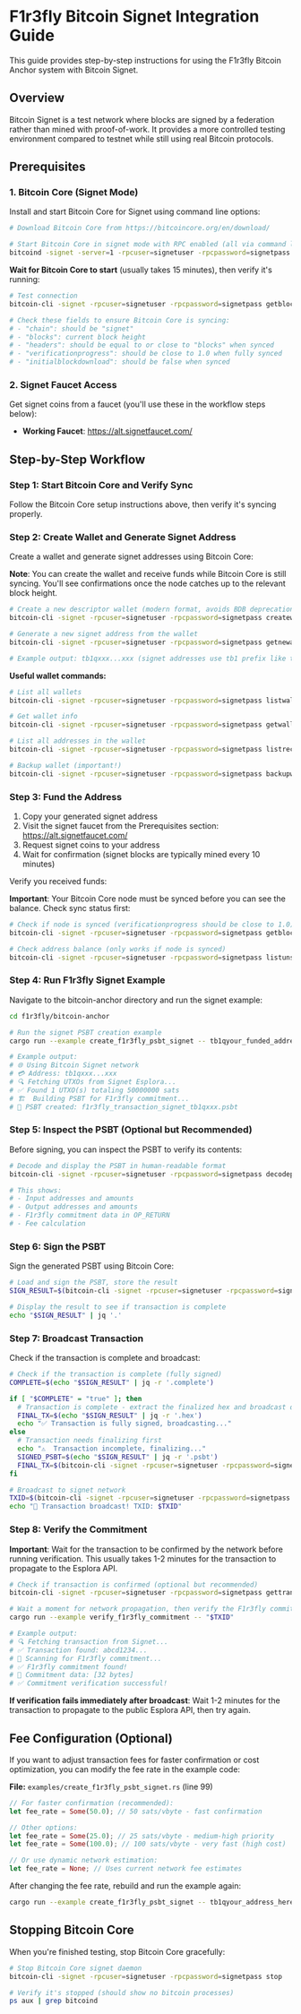 # F1r3fly Bitcoin Signet Integration Guide

This guide provides step-by-step instructions for using the F1r3fly Bitcoin Anchor system with Bitcoin Signet.

## Overview

Bitcoin Signet is a test network where blocks are signed by a federation rather than mined with proof-of-work. It provides a more controlled testing environment compared to testnet while still using real Bitcoin protocols.

## Prerequisites

### 1. Bitcoin Core (Signet Mode)

Install and start Bitcoin Core for Signet using command line options:

```bash
# Download Bitcoin Core from https://bitcoincore.org/en/download/

# Start Bitcoin Core in signet mode with RPC enabled (all via command line)
bitcoind -signet -server=1 -rpcuser=signetuser -rpcpassword=signetpass -rpcport=38332 -rpcbind=127.0.0.1 -rpcallowip=127.0.0.1 -prune=1000
```

**Wait for Bitcoin Core to start** (usually takes 15 minutes), then verify it's running:

```bash
# Test connection
bitcoin-cli -signet -rpcuser=signetuser -rpcpassword=signetpass getblockchaininfo

# Check these fields to ensure Bitcoin Core is syncing:
# - "chain": should be "signet"
# - "blocks": current block height
# - "headers": should be equal to or close to "blocks" when synced
# - "verificationprogress": should be close to 1.0 when fully synced
# - "initialblockdownload": should be false when synced
```

### 2. Signet Faucet Access

Get signet coins from a faucet (you'll use these in the workflow steps below):
- **Working Faucet**: https://alt.signetfaucet.com/

## Step-by-Step Workflow

### Step 1: Start Bitcoin Core and Verify Sync

Follow the Bitcoin Core setup instructions above, then verify it's syncing properly.

### Step 2: Create Wallet and Generate Signet Address

Create a wallet and generate signet addresses using Bitcoin Core:

**Note**: You can create the wallet and receive funds while Bitcoin Core is still syncing. You'll see confirmations once the node catches up to the relevant block height.

```bash
# Create a new descriptor wallet (modern format, avoids BDB deprecation warning)
bitcoin-cli -signet -rpcuser=signetuser -rpcpassword=signetpass createwallet "signet_wallet" false false "" false true true

# Generate a new signet address from the wallet
bitcoin-cli -signet -rpcuser=signetuser -rpcpassword=signetpass getnewaddress "" "bech32"

# Example output: tb1qxxx...xxx (signet addresses use tb1 prefix like testnet)
```

**Useful wallet commands:**
```bash
# List all wallets
bitcoin-cli -signet -rpcuser=signetuser -rpcpassword=signetpass listwallets

# Get wallet info
bitcoin-cli -signet -rpcuser=signetuser -rpcpassword=signetpass getwalletinfo

# List all addresses in the wallet
bitcoin-cli -signet -rpcuser=signetuser -rpcpassword=signetpass listreceivedbyaddress 0 true

# Backup wallet (important!)
bitcoin-cli -signet -rpcuser=signetuser -rpcpassword=signetpass backupwallet ~/signet_wallet_backup.dat
```

### Step 3: Fund the Address

1. Copy your generated signet address
2. Visit the signet faucet from the Prerequisites section: https://alt.signetfaucet.com/
3. Request signet coins to your address
4. Wait for confirmation (signet blocks are typically mined every 10 minutes)

Verify you received funds:

**Important**: Your Bitcoin Core node must be synced before you can see the balance. Check sync status first:
```bash
# Check if node is synced (verificationprogress should be close to 1.0)
bitcoin-cli -signet -rpcuser=signetuser -rpcpassword=signetpass getblockchaininfo

# Check address balance (only works if node is synced)
bitcoin-cli -signet -rpcuser=signetuser -rpcpassword=signetpass listunspent 0 9999999 '["tb1qyour_address_here"]'
```

### Step 4: Run F1r3fly Signet Example

Navigate to the bitcoin-anchor directory and run the signet example:

```bash
cd f1r3fly/bitcoin-anchor

# Run the signet PSBT creation example
cargo run --example create_f1r3fly_psbt_signet -- tb1qyour_funded_address_here

# Example output:
# 🌐 Using Bitcoin Signet network
# 💳 Address: tb1qxxx...xxx
# 🔍 Fetching UTXOs from Signet Esplora...
# ✅ Found 1 UTXO(s) totaling 50000000 sats
# 🏗️  Building PSBT for F1r3fly commitment...
# 📄 PSBT created: f1r3fly_transaction_signet_tb1qxxx.psbt
```

### Step 5: Inspect the PSBT (Optional but Recommended)

Before signing, you can inspect the PSBT to verify its contents:

```bash
# Decode and display the PSBT in human-readable format
bitcoin-cli -signet -rpcuser=signetuser -rpcpassword=signetpass decodepsbt "$(cat f1r3fly_transaction_signet_*.psbt)"

# This shows:
# - Input addresses and amounts
# - Output addresses and amounts
# - F1r3fly commitment data in OP_RETURN
# - Fee calculation
```

### Step 6: Sign the PSBT

Sign the generated PSBT using Bitcoin Core:

```bash
# Load and sign the PSBT, store the result
SIGN_RESULT=$(bitcoin-cli -signet -rpcuser=signetuser -rpcpassword=signetpass walletprocesspsbt "$(cat f1r3fly_transaction_signet_*.psbt)")

# Display the result to see if transaction is complete
echo "$SIGN_RESULT" | jq '.'
```

### Step 7: Broadcast Transaction

Check if the transaction is complete and broadcast:

```bash
# Check if the transaction is complete (fully signed)
COMPLETE=$(echo "$SIGN_RESULT" | jq -r '.complete')

if [ "$COMPLETE" = "true" ]; then
  # Transaction is complete - extract the finalized hex and broadcast directly
  FINAL_TX=$(echo "$SIGN_RESULT" | jq -r '.hex')
  echo "✅ Transaction is fully signed, broadcasting..."
else
  # Transaction needs finalizing first
  echo "⚠️  Transaction incomplete, finalizing..."
  SIGNED_PSBT=$(echo "$SIGN_RESULT" | jq -r '.psbt')
  FINAL_TX=$(bitcoin-cli -signet -rpcuser=signetuser -rpcpassword=signetpass finalizepsbt "$SIGNED_PSBT" | jq -r '.hex')
fi

# Broadcast to signet network
TXID=$(bitcoin-cli -signet -rpcuser=signetuser -rpcpassword=signetpass sendrawtransaction "$FINAL_TX")
echo "🎉 Transaction broadcast! TXID: $TXID"
```

### Step 8: Verify the Commitment

**Important**: Wait for the transaction to be confirmed by the network before running verification. This usually takes 1-2 minutes for the transaction to propagate to the Esplora API.

```bash
# Check if transaction is confirmed (optional but recommended)
bitcoin-cli -signet -rpcuser=signetuser -rpcpassword=signetpass gettransaction "$TXID"

# Wait a moment for network propagation, then verify the F1r3fly commitment
cargo run --example verify_f1r3fly_commitment -- "$TXID"

# Example output:
# 🔍 Fetching transaction from Signet...
# ✅ Transaction found: abcd1234...
# 🔎 Scanning for F1r3fly commitment...
# ✅ F1r3fly commitment found!
# 💽 Commitment data: [32 bytes]
# ✅ Commitment verification successful!
```

**If verification fails immediately after broadcast**: Wait 1-2 minutes for the transaction to propagate to the public Esplora API, then try again.

## Fee Configuration (Optional)

If you want to adjust transaction fees for faster confirmation or cost optimization, you can modify the fee rate in the example code:

**File:** `examples/create_f1r3fly_psbt_signet.rs` (line 99)

```rust
// For faster confirmation (recommended):
let fee_rate = Some(50.0); // 50 sats/vbyte - fast confirmation

// Other options:
let fee_rate = Some(25.0); // 25 sats/vbyte - medium-high priority
let fee_rate = Some(100.0); // 100 sats/vbyte - very fast (high cost)

// Or use dynamic network estimation:
let fee_rate = None; // Uses current network fee estimates
```

After changing the fee rate, rebuild and run the example again:
```bash
cargo run --example create_f1r3fly_psbt_signet -- tb1qyour_address_here
```

## Stopping Bitcoin Core

When you're finished testing, stop Bitcoin Core gracefully:

```bash
# Stop Bitcoin Core signet daemon
bitcoin-cli -signet -rpcuser=signetuser -rpcpassword=signetpass stop

# Verify it's stopped (should show no bitcoin processes)
ps aux | grep bitcoind
```